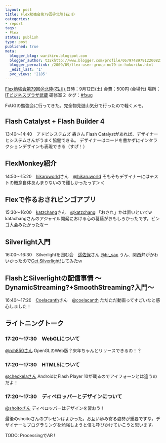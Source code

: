 ```yaml
---
layout: post
title: Flex勉強会第79回＠北陸(石川)
categories:
- report
tags:
- Flex
status: publish
type: post
published: true
meta:
  blogger_blog: warikiru.blogspot.com
  blogger_author: t32khttp://www.blogger.com/profile/06797489791220082722noreply@blogger.com
  blogger_permalink: /2009/09/flex-user-group-no79-in-hokuriku.html
  _edit_last: '1'
  pvc_views: '2185'
---
```

<a href="http://www.fxug.net/modules/bwiki/index.php?Flex3%CA%D9%B6%AF%B2%F1%C2%E879%B2%F3%A1%F7%CB%CC%CE%A6%28%C0%D0%C0%EE%29%BB%B2%B2%C3%BC%F5%C9%D5">Flex勉強会第79回＠北陸(石川) </a>
日時：9月12日(土)
会費：500円 (会場代)
場所：<a href="http://www.bp-musashi.jp/guide/about/index.html">ITビジネスプラザ武蔵</a> 研修室２
タグ：<a href="http://twitter.com/#search?q=%23fxug">#fxug</a>

FxUGの勉強会に行ってきた。完全物見遊山気分で行ったので軽くメモ。
<h2>Flash Catalyst + Flash Builder 4</h2>
<span>13:40〜14:40　アドビシステムズ 轟さん</span>
Flash Catalystがあれば、デザイナーとシステムさんがうまく協働できる。
デザイナーはコードを書かずにインタラクションデザインも表現できる（すげ！）
<h2>FlexMonkey紹介</h2>
<span>14:50〜15:20　<a href="http://prepro.wordpress.com/">hikaruworld</a>さん　<a href="http://twitter.com/hikaruworld">@hikaruworld</a></span>
そもそもデザイナーにはテストの概念自体あんまりないので難しかったっす＞＜
<h2>Flexで作るおされビンゴアプリ</h2>
<span>15:30〜16:00　<a href="http://d.hatena.ne.jp/katzchang/">katzchang</a>さん　<a href="http://twitter.com/katzchang">@katzchang</a></span>
「おされ」かは置いといてw  katachangさんのアジャイル開発における心の葛藤がおもしろかったです。ビンゴ大会みたかったなー
<h2>Silverlight入門</h2>
<span>16:00〜16:30　Silverlightを囲む会　<a href="http://blog.livedoor.jp/haruka_sao/">遥佐保</a>さん <a href="http://twitter.com/hr_sao">@hr_sao</a></span>
うん、関西弁がかわいかったので<a href="http://www.microsoft.com/japan/silverlight/download.aspx">Get Silverlight!</a>してみたｗ
<h2>FlashとSilverlightの配信事情 〜DynamicStreaming?+SmoothStreaming?入門〜</h2>
<span>16:40〜17:20　<a href="http://blog.livedoor.jp/coelacanth_blog/">Coelacanth</a>さん　<a href="http://twitter.com/coelacanth">@coelacanth</a></span>
ただただ動画ってすごいなと感心しました！
<h2>ライトニングトーク</h2>
<h3>17:20〜17:30　WebGLについて</h3><a href="http://twitter.com/rch850">@rch850さん</a>
OpenGLのWeb版？来年ちゃんとリリースできるの！？
<h3>17:20〜17:30　HTML5について</h3><a href="http://twitter.com/checkela">@checkelaさん</a>
AndroidにFlash Player 10が載るのでアイフォーンとは違うのだよ！
<h3>17:20〜17:30　ディベロッパーとデザインについて</h3><a href="http://twitter.com/shoito">@shoitoさん</a>
ディベロッパーはデザインを習おう！

最後のshoitoさんのプレゼンはよかった。お互い歩み寄る姿勢が重要ですな。デザイナーもプログラミングを勉強しようと僕も呼びかけていこうと思います。

TODO: ProcessingでAR !
